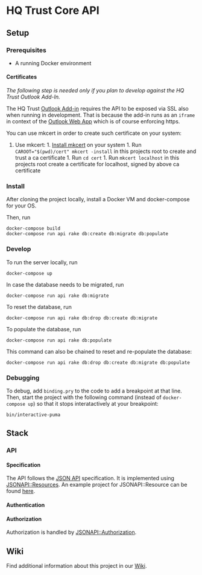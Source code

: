 # HQ Trust Core API

## Setup

### Prerequisites
* A running Docker environment

#### Certificates
*The following step is needed only if you plan to develop against the HQ Trust Outlook Add-In.*

The HQ Trust [Outlook Add-in](https://github.com/HQTrust/hq-outlook-addin) requires the API to be exposed via SSL also when running in development. That is because the add-in runs as an `iframe` in context of the [Outlook Web App](https://outlook.live.com) which is of course enforcing https.

You can use mkcert in order to create such certificate on your system:

  1. Use mkcert:
    1. [Install mkcert](https://github.com/FiloSottile/mkcert#installation) on your system
    1. Run `CAROOT="$(pwd)/cert" mkcert -install` in this projects root to create and trust a ca certificate
    1. Run `cd cert`
    1. Run `mkcert localhost` in this projects root create a certificate for localhost, signed by above ca certificate

### Install
After cloning the project locally, install a Docker VM and docker-compose for your OS.

Then, run
```
docker-compose build
docker-compose run api rake db:create db:migrate db:populate
```

### Develop
To run the server locally, run
```
docker-compose up
```

In case the database needs to be migrated, run
```
docker-compose run api rake db:migrate
```

To reset the database, run
```
docker-compose run api rake db:drop db:create db:migrate
```

To populate the database, run
```
docker-compose run api rake db:populate
```

This command can also be chained to reset and re-populate the database:
```
docker-compose run api rake db:drop db:create db:migrate db:populate
```

### Debugging

To debug, add `binding.pry` to the code to add a breakpoint at that line.
Then, start the project with the following command (instead of `docker-compose up`) so that it stops interatactively at your breakpoint:
```
bin/interactive-puma
```

## Stack

### API

#### Specification
The API follows the [JSON API](http://jsonapi.org/) specification. It is implemented using [JSONAPI::Resources](http://jsonapi-resources.com/). An example project for JSONAPI::Resource can be found [here](https://github.com/cerebris/peeps).

#### Authentication


#### Authorization
Authorization is handled by [JSONAPI::Authorization](https://github.com/venuu/jsonapi-authorization).

## Wiki

Find additional information about this project in our [Wiki](https://github.com/HQTrust/hqtrust-core-api/wiki).
